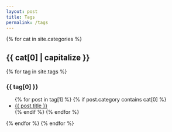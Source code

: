 ```yaml
---
layout: post
title: Tags
permalink: /tags
---
```


{% for cat in site.categories %}
 <h2 id="{{ cat[0] }}">{{ cat[0] | capitalize }}</h2>
  
 {% for tag in site.tags %}
  <h3 id="{{ tag[0] }}">{{ tag[0] }}</h3>
  <ul>
    {% for post in tag[1] %}
     {% if post.category contains cat[0] %}
      <li><a href="{{ post.url }}">{{ post.title }}</a></li>
     {% endif %}
    {% endfor %}
  </ul>
 {% endfor %}
{% endfor %}

